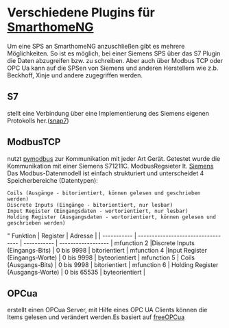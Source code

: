 # Verschiedene Plugins für [SmarthomeNG](https://www.smarthomeng.de/)


Um eine SPS an SmarthomeNG anzuschließen gibt es mehrere Möglichkeiten. So ist es möglich, bei einer Siemens SPS über das S7 Plugin die Daten abzugreifen bzw. zu schreiben. Aber auch über Modbus TCP oder OPC Ua kann auf die SPSen von Siemens und anderen Herstellern wie z.b. Beckhoff, Xinje und andere zugegriffen werden.

## S7
stellt eine Verbindung über eine Implementierung des Siemens eigenen Protokolls her.([snap7](http://snap7.sourceforge.net/))

## ModbusTCP 
nutzt [pymodbus](https://pymodbus.readthedocs.io/en/latest/readme.html) zur Kommunikation mit jeder Art Gerät.
Getestet wurde die Kommunikation mit einer Siemens S71211C. ModbusRegsieter lt. [Siemens](https://support.industry.siemens.com/cs/document/100633819/wie-werden-bei-einem-modbus-tcp-datenaustausch-die-speicherbereiche-in-der-simatic-s7-1200-s7-1500-und-im-modbus-ger%C3%A4t-adressiert-?dti=0&lc=de-WW)
Das Modbus-Datenmodell ist einfach strukturiert und unterscheidet 4 Speicherbereiche (Datentypen):

    Coils (Ausgänge - bitorientiert, können gelesen und geschrieben werden)
    Discrete Inputs (Eingänge - bitorientiert, nur lesbar)
    Input Register (Eingangsdaten - wortorientiert, nur lesbar)
    Holding Register (Ausgangsdaten - wortorientiert, können gelesen und geschrieben werden)
"
Funktion    | Register                           | Adresse     |                    |
----------- | ---------------------------------- | ----------- | ------------------ |
mfunction 2 |Discrete Inputs   (Eingangs-Bits)   | 0 bis 9998  | bitorientiert      |
mfunction 4 |Input Register    (Eingangs-Worte)  | 0 bis 9998  | byteorientiert     |
mfunction 5 | Coils             (Ausgangs-Bits)  | 0 bis 9998  | bitorientiert      |
mfunction 6 | Holding Register  (Ausgangs-Worte) | 0 bis 65535 | byteorientiert     |

## OPCua
erstellt einen OPCua Server, mit Hilfe eines OPC UA Clients können die Items gelesen und verändert werden.Es basiert auf [freeOPCua](https://github.com/FreeOpcUa)



